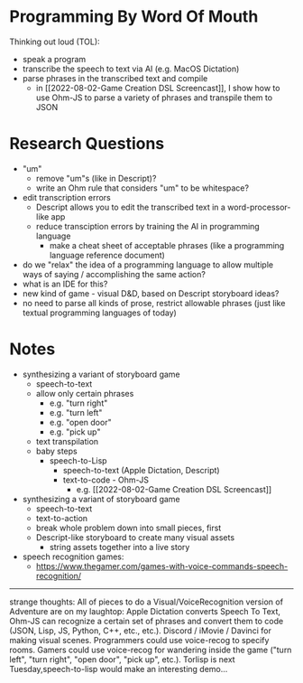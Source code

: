 # Programming By Word Of Mouth

Thinking out loud (TOL):

- speak a program
- transcribe the speech to text via AI (e.g. MacOS Dictation)
- parse phrases in the transcribed text and compile
	- in [[2022-08-02-Game Creation DSL Screencast]], I show how to use Ohm-JS to parse a variety of phrases and transpile them to JSON

# Research Questions
- "um"
	- remove "um"s (like in Descript)?
	- write an Ohm rule that considers "um" to be whitespace?
- edit transcription errors
	- Descript allows you to edit the transcribed text in a word-processor-like app
	- reduce transciption errors by training the AI in programming language
		- make a cheat sheet of acceptable phrases (like a programming language reference document)
- do we "relax" the idea of a programming language to allow multiple ways of saying / accomplishing the same action?
- what is an IDE for this?
- new kind of game - visual D&D, based on Descript storyboard ideas?
- no need to parse all kinds of prose, restrict allowable phrases (just like textual programming languages of today)


# Notes
- synthesizing a variant of storyboard game
	- speech-to-text
	- allow only certain phrases
		- e.g. "turn right"
		- e.g. "turn left"
		- e.g. "open door"
		- e.g. "pick up"
	- text transpilation
	- baby steps
		- speech-to-Lisp
			- speech-to-text (Apple Dictation, Descript)
			- text-to-code - Ohm-JS
				- e.g. [[2022-08-02-Game Creation DSL Screencast]]
- synthesizing a variant of storyboard game
	- speech-to-text
	- text-to-action
	- break whole problem down into small pieces, first
	- Descript-like storyboard to create many visual assets
		- string assets together into a live story
- speech recognition games:
	- https://www.thegamer.com/games-with-voice-commands-speech-recognition/

---

strange thoughts: All of pieces to do a Visual/VoiceRecognition version of Adventure are on my laughtop: Apple Dictation converts Speech To Text, Ohm-JS can recognize a certain set of phrases and convert them to code (JSON, Lisp, JS, Python, C++, etc., etc.). Discord / iMovie / Davinci for making visual scenes.  Programmers could use voice-recog to specify rooms.  Gamers could use voice-recog for wandering inside the game ("turn left", "turn right", "open door", "pick up", etc.).  Torlisp is next Tuesday,speech-to-lisp would make an interesting demo...